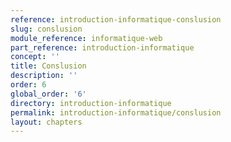 ```yaml
---
reference: introduction-informatique-conslusion
slug: conslusion
module_reference: informatique-web
part_reference: introduction-informatique
concept: ''
title: Conslusion
description: ''
order: 6
global_order: '6'
directory: introduction-informatique
permalink: introduction-informatique/conslusion
layout: chapters
---
```

